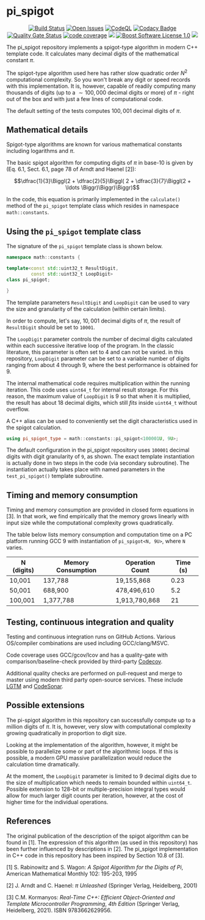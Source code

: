 ﻿pi_spigot
==================

<p align="center">
    <a href="https://github.com/imahjoub/pi_spigot/actions">
        <img src="https://github.com/imahjoub/pi_spigot/actions/workflows/pi_spigot.yml/badge.svg" alt="Build Status"></a>
    <a href="https://github.com/imahjoub/pi_spigot/issues?q=is%3Aissue+is%3Aopen+sort%3Aupdated-desc">
        <img src="https://custom-icon-badges.herokuapp.com/github/issues-raw/imahjoub/pi_spigot?logo=github" alt="Open Issues" /></a>
    <a href="https://github.com/imahjoub/pi_spigot/actions/workflows/pi_spigot_codeql.yml">
        <img src="https://github.com/imahjoub/pi_spigot/actions/workflows/pi_spigot_codeql.yml/badge.svg" alt="CodeQL"></a>
    <a href="https://app.codacy.com/gh/imahjoub/pi_spigot/dashboard">
        <img src="https://app.codacy.com/project/badge/Grade/4f390d179be84d87a637adbf5bd473bc" alt="Codacy Badge" /></a>
    <a href="https://sonarcloud.io/summary/new_code?id=imahjoub_pi_spigot">
        <img src="https://sonarcloud.io/api/project_badges/measure?project=imahjoub_pi_spigot&metric=alert_status" alt="Quality Gate Status"></a>
    <a href="https://codecov.io/gh/imahjoub/pi_spigot">
        <img src="https://codecov.io/gh/imahjoub/pi_spigot/branch/main/graph/badge.svg?token=3LIK8E96FC" alt="code coverage"></a>
    <a href="https://github.com/imahjoub/pi_spigot" alt="GitHub code size in bytes">
        <img src="https://img.shields.io/github/languages/code-size/imahjoub/pi_spigot" /></a>
    <a href="https://github.com/imahjoub/pi_spigot/blob/main/LICENSE_1_0.txt">
        <img src="https://img.shields.io/badge/license-BSL%201.0-blue.svg" alt="Boost Software License 1.0"></a>
    <a href="https://github.com/imahjoub/pi_spigot" alt="Activity">
        <img src="https://img.shields.io/github/commit-activity/y/imahjoub/pi_spigot" /></a>
</p>

The pi_spigot repository implements
a spigot-type algorithm in modern C++ template code.
It calculates many decimal
digits of the mathematical constant $\pi$.

The spigot-type algorithm used here has rather slow quadratic
order $N^{2}$ computational complexity.
So you won't break
any digit or speed records with this implementation.
It is, however, capable of readily computing many thousands
of digits (up to a $\sim 100,000$ decimal digits or more)
of $\pi$ - right out of the box and with just a few lines
of computational code.

The default setting of the tests computes
$100,001$ decimal digits of $\pi$.

## Mathematical details

Spigot-type algorithms are known for various mathematical constants
including logarithms and $\pi$.

The basic spigot algorithm for computing digits of $\pi$
in base-10 is given by
(Eq. 6.1, Sect. 6.1, page 78 of Arndt and Haenel [2]):

$$\dfrac{1}{3}\Biggl(2 + \dfrac{2}{5}\Biggl( 2 + \dfrac{3}{7}\Biggl(2 + \ldots \Biggr)\Biggr)\Biggr)$$

In the code, this equation is primarily implemented in the
`calculate()` method of the `pi_spigot` template class
which resides in namespace `math::constants`.

## Using the `pi_spigot` template class

The signature of the `pi_spigot` template class is shown below.

```cpp
namespace math::constants {

template<const std::uint32_t ResultDigit,
         const std::uint32_t LoopDigit>
class pi_spigot;

}
```

The template parameters `ResultDigit` and `LoopDigit`
can be used to vary the size and granularity of the
calculation (within certain limits).

In order to compute, let's say,
$10,001$ decimal digits of $\pi$,
the result of `ResultDigit` should be set to `10001`.

The `LoopDigit` parameter controls the number of decimal
digits calculated within each successive iterative loop
of the program. In the classic literature, this
parameter is often set to 4 and can not be varied.
in this repository, `LoopDigit` parameter can be set to a variable number
of digits ranging from about 4 through 9, where the
best performance is obtained for 9.

The internal mathematical code requires multiplication
within the running iteration. This code uses `uint64_t`
for internal result storage. For this reason,
the maximum value of `LoopDigit` is 9 so that
when it is multiplied, the result has about 18
decimal digits, which still _fits_ inside
`uint64_t` without overflow.

A C++ alias can be used to conveniently set the
digit characteristics used in the spigot calculation.

```cpp
using pi_spigot_type = math::constants::pi_spigot<100001U, 9U>;
```

The default configuration
in the pi_spigot repository uses `100001` decimal digits
with digit granularity of `9`, as shown.
The exact template instantiation is actually done in two steps in the code
(via secondary subroutine). The instantiation actually
takes place with named parameters in the `test_pi_spigot()`
template subroutine.

## Timing and memory consumption

Timing and memory consumption are provided in closed form equations
in [3]. In that work, we find empirically that the memory grows linearly
with input size while the computational complexity grows
quadratically.

The table below lists memory consumption and computation time
on a PC platform running GCC 9 with instantiation of
`pi_spigot<N, 9U>`, where `N` varies.

|N (digits)  | Memory Consumption | Operation Count  | Time (s) |
| ---------- | ------------------ | ---------------- | -------- |
| 10,001     | 137,788            | 19,155,868       |  0.23    |
| 50,001     | 688,900            | 478,496,610      |  5.2     |
| 100,001    | 1,377,788          | 1,913,780,868    |  21      |

## Testing, continuous integration and quality

Testing and continuous integration runs on GitHub Actions.
Various OS/compiler combinations are used including
GCC/clang/MSVC.

Code coverage uses GCC/gcov/lcov and has a
quality-gate with comparison/baseline-check provided by third-party
[Codecov](https://app.codecov.io/gh/imahjoub/pi_spigot).

Additional quality checks are performed on pull-request
and merge to master using modern third party open-source services.
These include
[LGTM](https://lgtm.com/projects/g/imahjoub/pi_spigot/alerts/?mode=list)
and [CodeSonar](https://sonarcloud.io/summary/new_code?id=imahjoub_pi_spigot).

## Possible extensions

The pi-spigot algorithm in this repository can successfully
compute up to a million digits of $\pi$.
It is, however, very slow with computational complexity
growing quadratically in proportion to digit size.

Looking at the implementation of the algorithm, however,
it might be possible to parallelize some or part of the
algorithmic loops. If this is possible, a modern GPU
massive parallelization would reduce the calculation
time dramatically.

At the moment, the `LoopDigit` parameter is limited to
9 decimal digits due to the size of multiplication
which needs to remain bounded within `uint64_t`.
Possible extension to 128-bit or multiple-precision
integral types would allow for much larger
digit counts per iteration, however, at the
cost of higher time for the individual operations.

## References

The original publication of the description of the spigot algorithm
can be found in [1].
The expression of this algorithm (as used in this repository)
has been further influenced by descriptions in [2].
The pi_spigot implementation in C++ code in this repository
has been inspired by Section 10.8 of [3].

[1] S. Rabinowitz and S. Wagon:
_A_ _Spigot_ _Algorithm_ _for_ _the_ _Digits_ _of_ _Pi_,
American Mathematical Monthly 102: 195-203, 1995

[2] J. Arndt and C. Haenel:
$\pi$ _Unleashed_ (Springer Verlag, Heidelberg, 2001)

[3] C.M. Kormanyos: _Real-Time_ _C++:_
_Efficient_ _Object-Oriented_
_and_ _Template_ _Microcontroller_ _Programming_, _4th_ _Edition_
(Springer Verlag, Heidelberg, 2021). ISBN 9783662629956.
